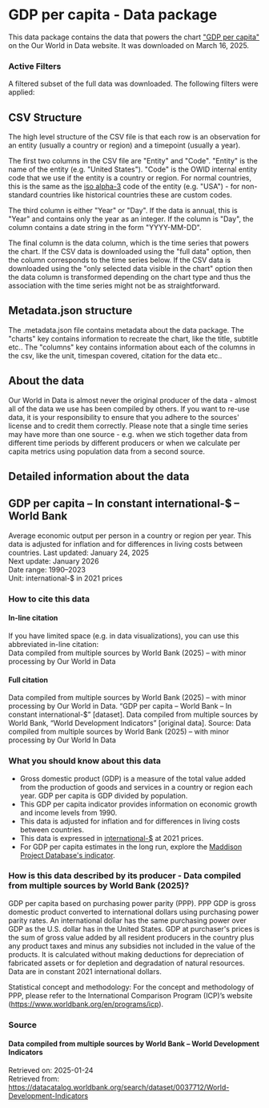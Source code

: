 # GDP per capita - Data package

This data package contains the data that powers the chart ["GDP per capita"](https://ourworldindata.org/grapher/gdp-per-capita-worldbank?v=1&csvType=full&useColumnShortNames=false) on the Our World in Data website. It was downloaded on March 16, 2025.

### Active Filters

A filtered subset of the full data was downloaded. The following filters were applied:

## CSV Structure

The high level structure of the CSV file is that each row is an observation for an entity (usually a country or region) and a timepoint (usually a year).

The first two columns in the CSV file are "Entity" and "Code". "Entity" is the name of the entity (e.g. "United States"). "Code" is the OWID internal entity code that we use if the entity is a country or region. For normal countries, this is the same as the [iso alpha-3](https://en.wikipedia.org/wiki/ISO_3166-1_alpha-3) code of the entity (e.g. "USA") - for non-standard countries like historical countries these are custom codes.

The third column is either "Year" or "Day". If the data is annual, this is "Year" and contains only the year as an integer. If the column is "Day", the column contains a date string in the form "YYYY-MM-DD".

The final column is the data column, which is the time series that powers the chart. If the CSV data is downloaded using the "full data" option, then the column corresponds to the time series below. If the CSV data is downloaded using the "only selected data visible in the chart" option then the data column is transformed depending on the chart type and thus the association with the time series might not be as straightforward.

## Metadata.json structure

The .metadata.json file contains metadata about the data package. The "charts" key contains information to recreate the chart, like the title, subtitle etc.. The "columns" key contains information about each of the columns in the csv, like the unit, timespan covered, citation for the data etc..

## About the data

Our World in Data is almost never the original producer of the data - almost all of the data we use has been compiled by others. If you want to re-use data, it is your responsibility to ensure that you adhere to the sources' license and to credit them correctly. Please note that a single time series may have more than one source - e.g. when we stich together data from different time periods by different producers or when we calculate per capita metrics using population data from a second source.

## Detailed information about the data


## GDP per capita – In constant international-$ – World Bank
Average economic output per person in a country or region per year. This data is adjusted for inflation and for differences in living costs between countries.
Last updated: January 24, 2025  
Next update: January 2026  
Date range: 1990–2023  
Unit: international-$ in 2021 prices  


### How to cite this data

#### In-line citation
If you have limited space (e.g. in data visualizations), you can use this abbreviated in-line citation:  
Data compiled from multiple sources by World Bank (2025) – with minor processing by Our World in Data

#### Full citation
Data compiled from multiple sources by World Bank (2025) – with minor processing by Our World in Data. “GDP per capita – World Bank – In constant international-$” [dataset]. Data compiled from multiple sources by World Bank, “World Development Indicators” [original data].
Source: Data compiled from multiple sources by World Bank (2025) – with minor processing by Our World In Data

### What you should know about this data
* Gross domestic product (GDP) is a measure of the total value added from the production of goods and services in a country or region each year. GDP per capita is GDP divided by population.
* This GDP per capita indicator provides information on economic growth and income levels from 1990.
* This data is adjusted for inflation and for differences in living costs between countries.
* This data is expressed in [international-$](#dod:int_dollar_abbreviation) at 2021 prices.
* For GDP per capita estimates in the long run, explore the [Maddison Project Database's indicator](https://ourworldindata.org/grapher/gdp-per-capita-maddison).

### How is this data described by its producer - Data compiled from multiple sources by World Bank (2025)?
GDP per capita based on purchasing power parity (PPP). PPP GDP is gross domestic product converted to international dollars using purchasing power parity rates. An international dollar has the same purchasing power over GDP as the U.S. dollar has in the United States. GDP at purchaser's prices is the sum of gross value added by all resident producers in the country plus any product taxes and minus any subsidies not included in the value of the products. It is calculated without making deductions for depreciation of fabricated assets or for depletion and degradation of natural resources. Data are in constant 2021 international dollars.

Statistical concept and methodology: For the concept and methodology of PPP, please refer to the International Comparison Program (ICP)’s website (https://www.worldbank.org/en/programs/icp).

### Source

#### Data compiled from multiple sources by World Bank – World Development Indicators
Retrieved on: 2025-01-24  
Retrieved from: https://datacatalog.worldbank.org/search/dataset/0037712/World-Development-Indicators  


    